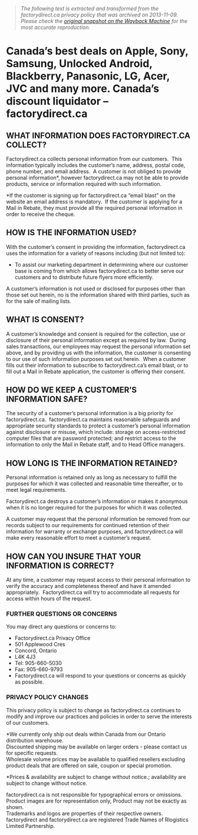 > *The following text is extracted and transformed from the factorydirect.ca privacy policy that was archived on 2013-11-09. Please check the [original snapshot on the Wayback Machine](https://web.archive.org/web/20131109043156id_/http%3A//www.factorydirect.ca/Privacy.aspx) for the most accurate reproduction.*

# Canada’s best deals on Apple, Sony, Samsung, Unlocked Android, Blackberry, Panasonic, LG, Acer, JVC and many more. Canada’s discount liquidator – factorydirect.ca

## **WHAT INFORMATION DOES FACTORYDIRECT.CA COLLECT?**

Factorydirect.ca collects personal information from our customers.  This information typically includes the customer’s name, address, postal code, phone number, and email address.  A customer is not obliged to provide personal information*, however factorydirect.ca may not be able to provide products, service or information required with such information.

*If the customer is signing up for factorydirect.ca “email blast” on the website an email address is mandatory.  If the customer is applying for a Mail in Rebate, they must provide all the required personal information in order to receive the cheque.

## **HOW IS THE INFORMATION USED?**

With the customer’s consent in providing the information, factorydirect.ca uses the information for a variety of reasons including (but not limited to):

  * To assist our marketing department in determining where our customer base is coming from which allows factorydirect.ca to better serve our customers and to distribute future flyers more efficiently.



A customer’s information is not used or disclosed for purposes other than those set out herein, no is the information shared with third parties, such as for the sale of mailing lists.

## **WHAT IS CONSENT?**

A customer’s knowledge and consent is required for the collection, use or disclosure of their personal information except as required by law.  During sales transactions, our employees may request the personal information set above, and by providing us with the information, the customer is consenting to our use of such information purposes set out herein.  When a customer fills out their information to subscribe to factorydirect.ca’s email blast, or to fill out a Mail in Rebate application, the customer is offering their consent.

## **HOW DO WE KEEP A CUSTOMER’S INFORMATION SAFE?**

The security of a customer’s personal information is a big priority for factorydirect.ca.  factorydirect.ca maintains reasonable safeguards and appropriate security standards to protect a customer’s personal information against disclosure or misuse, which include: storage on access-restricted computer files that are password protected; and restrict access to the information to only the Mail in Rebate staff, and to Head Office managers.

## **HOW LONG IS THE INFORMATION RETAINED?**

Personal information is retained only as long as necessary to fulfill the purposes for which it was collected and reasonable time thereafter, or to meet legal requirements.

Factorydirect.ca destroys a customer’s information or makes it anonymous when it is no longer required for the purposes for which it was collected.

A customer may request that the personal information be removed from our records subject to our requirements for continued retention of their information for warranty or exchange purposes, and factorydirect.ca will make every reasonable effort to meet a customer’s request.

## **HOW CAN YOU INSURE THAT YOUR INFORMATION IS CORRECT?**

At any time, a customer may request access to their personal information to verify the accuracy and completeness thereof and have it amended appropriately.  Factorydirect.ca will try to accommodate all requests for access within hours of the request.

### **FURTHER QUESTIONS OR CONCERNS**

You may direct any questions or concerns to:

  * Factorydirect.ca Privacy Office
  * 501 Applewood Cres
  * Concord, Ontario
  * L4K 4J3
  * Tel: 905-660-5030
  * Fax: 905-660-9793
  * Factorydirect.ca will respond to your questions or concerns as quickly as possible.



### **PRIVACY POLICY CHANGES**

This privacy policy is subject to change as factorydirect.ca continues to modify and improve our practices and policies in order to serve the interests of our customers.

  
*We currently only ship out deals within Canada from our Ontario distribution warehouse.  
Discounted shipping may be available on larger orders - please contact us for specific requests.  
Wholesale volume prices may be available to qualified resellers excluding  
product deals that are offered on sale, coupon or special promotion. 

  
*Prices & availability are subject to change without notice.; availability are subject to change without notice.

factorydirect.ca is not responsible for typographical errors or omissions.  
Product images are for representation only, Product may not be exactly as shown.   
Trademarks and logos are properties of their respective owners.   
factorydirect and factorydirect.ca are registered Trade Names of Rlogistics Limited Partnership. 
